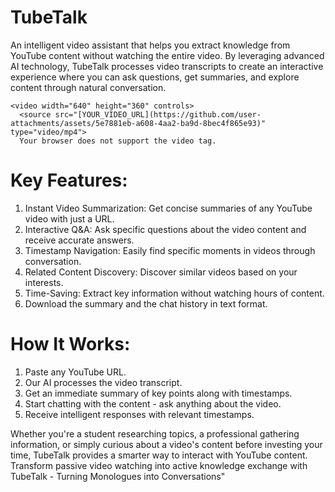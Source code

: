 # TubeTalk
An intelligent video assistant that helps you extract knowledge from YouTube content without watching the entire video. By leveraging advanced AI technology, TubeTalk processes video transcripts to create an interactive experience where you can ask questions, get summaries, and explore content through natural conversation.

    <video width="640" height="360" controls>
      <source src="[YOUR_VIDEO_URL](https://github.com/user-attachments/assets/5e7881eb-a608-4aa2-ba9d-8bec4f865e93)" type="video/mp4">
      Your browser does not support the video tag.
    
</video>

# Key Features:

1. Instant Video Summarization: Get concise summaries of any YouTube video with just a URL.
2. Interactive Q&A: Ask specific questions about the video content and receive accurate answers.
3. Timestamp Navigation: Easily find specific moments in videos through conversation.
4. Related Content Discovery: Discover similar videos based on your interests.
5. Time-Saving: Extract key information without watching hours of content.
6. Download the summary and the chat history in text format.

# How It Works:

1. Paste any YouTube URL.
2. Our AI processes the video transcript.
3. Get an immediate summary of key points along with timestamps.
4. Start chatting with the content - ask anything about the video.
5. Receive intelligent responses with relevant timestamps.

Whether you're a student researching topics, a professional gathering information, or simply curious about a video's content before investing your time, TubeTalk provides a smarter way to interact with YouTube content.
Transform passive video watching into active knowledge exchange with TubeTalk - Turning Monologues into Conversations"
